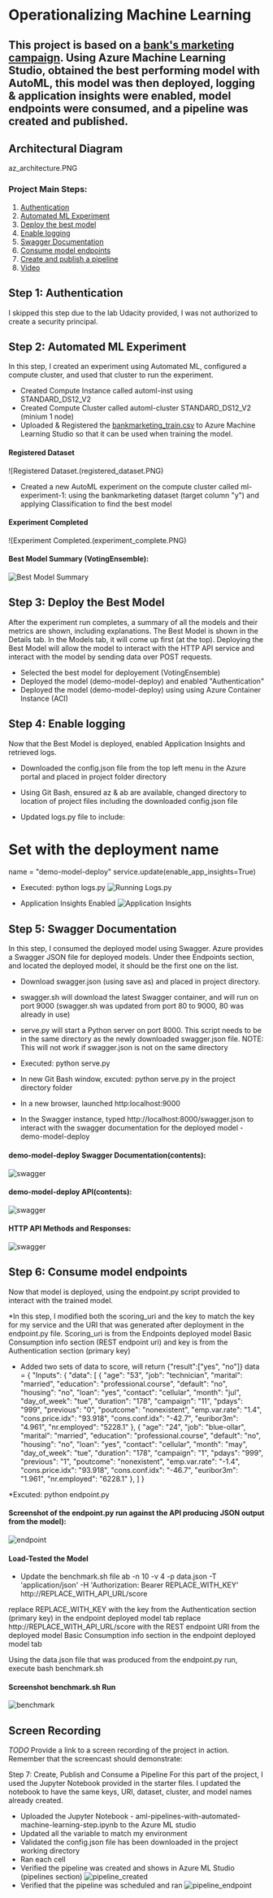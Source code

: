 # Operationalizing Machine Learning 

## This project is based on a [bank's marketing campaign](https://automlsamplenotebookdata.blob.core.windows.net/automl-sample-notebook-data/bankmarketing_train.csv). Using Azure Machine Learning Studio, obtained the best performing model with AutoML, this model was then deployed, logging & application insights were enabled, model endpoints were consumed, and a pipeline was created and published.



## Architectural Diagram

az_architecture.PNG

### Project Main Steps:

1. [Authentication](#auth)
2. [Automated ML Experiment](#automate)
3. [Deploy the best model](#deploy)
4. [Enable logging](#logging)
5. [Swagger Documentation](#swagger)
6. [Consume model endpoints](#endpoints)
7. [Create and publish a pipeline](#pipeline)
8. [Video](#video)

## Step 1: Authentication<a name="auth"></a>
I skipped this step due to the lab Udacity provided, I was not authorized to create a security principal. 

## Step 2: Automated ML Experiment<a name="automate"></a>
In this step, I created an experiment using Automated ML, configured a compute cluster, and used that cluster to run the experiment.
* Created Compute Instance called automl-inst using STANDARD_DS12_V2
* Created Compute Cluster called automl-cluster STANDARD_DS12_V2 (minium 1 node)
* Uploaded & Registered the [bankmarketing_train.csv](https://automlsamplenotebookdata.blob.core.windows.net/automl-sample-notebook-data/bankmarketing_train.csv)  to Azure Machine Learning Studio so that it can be used when training the model.
#### Registered Dataset
![Registered Dataset.(registered_dataset.PNG)	
* Created a new AutoML experiment on the compute cluster called ml-experiment-1: using the bankmarketing dataset (target column "y") and applying Classification to find the best model

#### Experiment Completed
![Experiment Completed.(experiment_complete.PNG)

#### Best Model Summary (VotingEnsemble): 
![Best Model Summary](best_model_summary.PNG)

## Step 3: Deploy the Best Model<a name="deploy"></a>
After the experiment run completes, a summary of all the models and their metrics are shown, including explanations. The Best Model is shown in the Details tab. In the Models tab, it will come up first (at the top). Deploying the Best Model will allow the model to interact with the HTTP API service and interact with the model by sending data over POST requests.

* Selected the best model for deployement (VotingEnsemble)
* Deployed the model (demo-model-deploy) and enabled "Authentication"
* Deployed the model (demo-model-deploy) using using Azure Container Instance (ACI)
	
## Step 4: Enable logging<a name="logging"></a>
Now that the Best Model is deployed, enabled Application Insights and retrieved logs.
* Downloaded the config.json file from the top left menu in the Azure portal and placed in project folder directory
* Using Git Bash, ensured az & ab are available, changed directory to location of project files including the downloaded config.json file

* Updated logs.py file to include:
# Set with the deployment name
name = "demo-model-deploy"
service.update(enable_app_insights=True)

* Executed: python logs.py 
![Running Logs.py](running_logs.PNG)

* Application Insights Enabled
![Application Insights](app_insight.PNG)

## Step 5: Swagger Documentation<a name="swagger"></a>
In this step, I consumed the deployed model using Swagger. Azure provides a Swagger JSON file for deployed models. Under thee Endpoints section, and located the deployed model, it should be the first one on the list.

* Download swagger.json (using save as) and placed in project directory.
* swagger.sh will download the latest Swagger container, and will run on port 9000 (swagger.sh was updated from port 80 to 9000, 80 was already in use)
* serve.py will start a Python server on port 8000. This script needs to be in the same directory as the newly downloaded swagger.json file. NOTE: This will not work if swagger.json is not on the same directory

* Executed: python serve.py
* In new Git Bash window, excuted: python serve.py in the project directory folder
* In a new browser, launched http:localhost:9000
* In the Swagger instance, typed http://localhost:8000/swagger.json to interact with the swagger documentation for the deployed model - demo-model-deploy

#### demo-model-deploy Swagger Documentation(contents): 
![swagger](swagger_contents.PNG)

#### demo-model-deploy API(contents): 
![swagger](swagger_contents.PNG)

#### HTTP API Methods and Responses: 
![swagger](swagger_response.PNG)

## Step 6: Consume model endpoints <a name="endpoints"></a>
Now that model is deployed, using the endpoint.py script provided to interact with the trained model. 

*In this step, I modified both the scoring_uri and the key to match the key for my service and the URI that was generated after deployment in the endpoint.py file.  Scoring_uri is from the Endpoints  deployed model Basic Consumption info section (REST endpoint uri) and key is from the Authentication section (primary key)


* Added two sets of data to score, will return {"result":["yes", "no"]}
data = {
    "Inputs": {
        "data":
        [
            {
                "age": "53",
                "job": "technician",
                "marital": "married",
                "education": "professional.course",
                "default": "no",
                "housing": "no",
                "loan": "yes",
                "contact": "cellular",
                "month": "jul",
                "day_of_week": "tue",
                "duration": "178",
                "campaign": "11",
                "pdays": "999",
                "previous": "0",
                "poutcome": "nonexistent",
                "emp.var.rate": "1.4",
                "cons.price.idx": "93.918",
                "cons.conf.idx": "-42.7",
                "euribor3m": "4.961",
                "nr.employed": "5228.1"
            },
            {
                "age": "24",
                "job": "blue-ollar",
                "marital": "married",
                "education": "professional.course",
                "default": "no",
                "housing": "no",
                "loan": "yes",
                "contact": "cellular",
                "month": "may",
                "day_of_week": "tue",
                "duration": "178",
                "campaign": "1",
                "pdays": "999",
                "previous": "1",
                "poutcome": "nonexistent",
                "emp.var.rate": "-1.4",
                "cons.price.idx": "93.918",
                "cons.conf.idx": "-46.7",
                "euribor3m": "1.961",
                "nr.employed": "6228.1"
            },
        ]
    }


*Excuted: python endpoint.py

#### Screenshot of the endpoint.py run against the API producing JSON output from the model): 
![endpoint](endpoint_contents.PNG)

#### Load-Tested the Model

* Update the benchmark.sh file 
 ab -n 10 -v 4 -p data.json -T 'application/json' -H 'Authorization: Bearer REPLACE_WITH_KEY' http://REPLACE_WITH_API_URL/score

replace REPLACE_WITH_KEY with the key from the Authentication section (primary key) in the endpoint deployed model tab 
replace http://REPLACE_WITH_API_URL/score with the REST endpoint URI from the deployed model Basic Consumption info section in the endpoint deployed model tab

Using the data.json file that was produced from the endpoint.py run, execute bash benchmark.sh

#### Screenshot benchmark.sh Run

![benchmark](benchmark.PNG)




## Screen Recording
*TODO* Provide a link to a screen recording of the project in action. Remember that the screencast should demonstrate:

Step 7: Create, Publish and Consume a Pipeline
For this part of the project, I used the Jupyter Notebook provided in the starter files. I updated the notebook to have the same keys, URI, dataset, cluster, and model names already created. 

* Uploaded the Jupyter Notebook - aml-pipelines-with-automated-machine-learning-step.ipynb to the Azure ML studio
* Updated all the variable to match my environment
* Validated the config.json file has been downloaded in the project working directory
* Ran each cell
* Verified the pipeline was created and shows in Azure ML Studio (pipelines section)
![pipeline_created](pipeline_created.PNG)
* Verified that the pipeline was scheduled and ran
![pipeline_endpoint](pipeline_endpoint.PNG)
